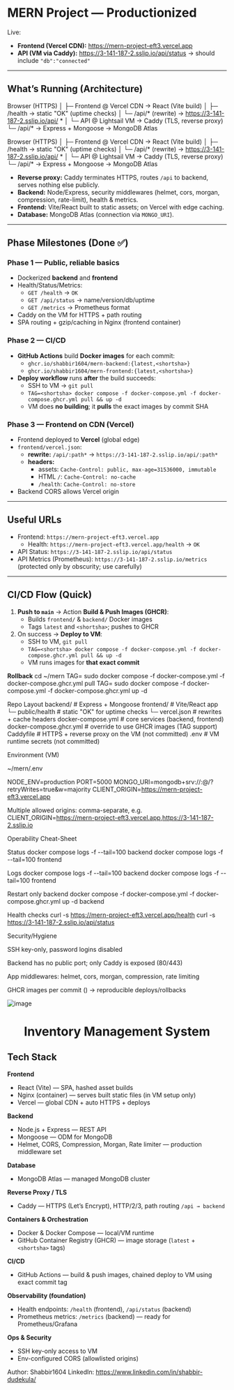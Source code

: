 # MERN Project — Productionized

Live:
- **Frontend (Vercel CDN):** https://mern-project-eft3.vercel.app
- **API (VM via Caddy):** https://3-141-187-2.sslip.io/api/status → should include `"db":"connected"`

---

## What’s Running (Architecture)

Browser (HTTPS)
│
├─ Frontend @ Vercel CDN → React (Vite build)
│ ├─ /health → static "OK" (uptime checks)
│ └─ /api/* (rewrite) → https://3-141-187-2.sslip.io/api/
*
│
└─ API @ Lightsail VM → Caddy (TLS, reverse proxy)
└─ /api/* → Express + Mongoose → MongoDB Atlas

Browser (HTTPS)
│
├─ Frontend @ Vercel CDN → React (Vite build)
│ ├─ /health → static "OK" (uptime checks)
│ └─ /api/* (rewrite) → https://3-141-187-2.sslip.io/api/
*
│
└─ API @ Lightsail VM → Caddy (TLS, reverse proxy)
└─ /api/* → Express + Mongoose → MongoDB Atlas


- **Reverse proxy:** Caddy terminates HTTPS, routes `/api` to backend, serves nothing else publicly.
- **Backend:** Node/Express, security middlewares (helmet, cors, morgan, compression, rate-limit), health & metrics.
- **Frontend:** Vite/React built to static assets; on Vercel with edge caching.
- **Database:** MongoDB Atlas (connection via `MONGO_URI`).

---

## Phase Milestones (Done ✅)

### Phase 1 — Public, reliable basics
- Dockerized **backend** and **frontend**
- Health/Status/Metrics:
  - `GET /health` → `OK`
  - `GET /api/status` → name/version/db/uptime
  - `GET /metrics` → Prometheus format
- Caddy on the VM for HTTPS + path routing
- SPA routing + gzip/caching in Nginx (frontend container)

### Phase 2 — CI/CD
- **GitHub Actions** build **Docker images** for each commit:
  - `ghcr.io/shabbir1604/mern-backend:{latest,<shortsha>}`
  - `ghcr.io/shabbir1604/mern-frontend:{latest,<shortsha>}`
- **Deploy workflow** runs **after** the build succeeds:
  - SSH to VM → `git pull`
  - `TAG=<shortsha> docker compose -f docker-compose.yml -f docker-compose.ghcr.yml pull && up -d`
  - VM does **no building**; it **pulls** the exact images by commit SHA

### Phase 3 — Frontend on CDN (Vercel)
- Frontend deployed to **Vercel** (global edge)
- `frontend/vercel.json`:
  - **rewrite:** `/api/:path*` → `https://3-141-187-2.sslip.io/api/:path*`
  - **headers:**
    - assets: `Cache-Control: public, max-age=31536000, immutable`
    - HTML `/`: `Cache-Control: no-cache`
    - `/health`: `Cache-Control: no-store`
- Backend CORS allows Vercel origin

---

## Useful URLs

- Frontend: `https://mern-project-eft3.vercel.app`
  - Health: `https://mern-project-eft3.vercel.app/health` → `OK`
- API Status: `https://3-141-187-2.sslip.io/api/status`
- API Metrics (Prometheus): `https://3-141-187-2.sslip.io/metrics` (protected only by obscurity; use carefully)

---

## CI/CD Flow (Quick)

1. **Push to `main`** → Action **Build & Push Images (GHCR)**:
   - Builds `frontend/` & `backend/` Docker images
   - Tags `latest` and `<shortsha>`; pushes to GHCR
2. On success → **Deploy to VM**:
   - SSH to VM, `git pull`
   - `TAG=<shortsha> docker compose -f docker-compose.yml -f docker-compose.ghcr.yml pull && up -d`
   - VM runs images for **that exact commit**

**Rollback**
cd ~/mern
TAG=<previous7sha> sudo docker compose -f docker-compose.yml -f docker-compose.ghcr.yml pull
TAG=<previous7sha> sudo docker compose -f docker-compose.yml -f docker-compose.ghcr.yml up -d

Repo Layout
backend/                 # Express + Mongoose
frontend/                # Vite/React app
  └─ public/health       # static "OK" for uptime checks
  └─ vercel.json         # rewrites + cache headers
docker-compose.yml       # core services (backend, frontend)
docker-compose.ghcr.yml  # override to use GHCR images (TAG support)
Caddyfile                # HTTPS + reverse proxy on the VM (not committed)
.env                     # VM runtime secrets (not committed)

Environment (VM)

~/mern/.env

NODE_ENV=production
PORT=5000
MONGO_URI=mongodb+srv://<user>:<pass>@<cluster>/<dbname>?retryWrites=true&w=majority
CLIENT_ORIGIN=https://mern-project-eft3.vercel.app


Multiple allowed origins: comma-separate, e.g.
CLIENT_ORIGIN=https://mern-project-eft3.vercel.app,https://3-141-187-2.sslip.io

Operability Cheat-Sheet

Status
docker compose logs -f --tail=100 backend
docker compose logs -f --tail=100 frontend

Logs
docker compose logs -f --tail=100 backend
docker compose logs -f --tail=100 frontend

Restart only backend
docker compose -f docker-compose.yml -f docker-compose.ghcr.yml up -d backend

Health checks
curl -s https://mern-project-eft3.vercel.app/health
curl -s https://3-141-187-2.sslip.io/api/status

Security/Hygiene

SSH key-only, password logins disabled

Backend has no public port; only Caddy is exposed (80/443)

App middlewares: helmet, cors, morgan, compression, rate limiting

GHCR images per commit (<shortsha>) → reproducible deploys/rollbacks



![image](https://github.com/user-attachments/assets/36c105b2-618f-4ae1-abb6-bacc794c4286)

<h1 align="center">Inventory Management System</h1>

## Tech Stack

**Frontend**
- React (Vite) — SPA, hashed asset builds
- Nginx (container) — serves built static files (in VM setup only)
- Vercel — global CDN + auto HTTPS + deploys

**Backend**
- Node.js + Express — REST API
- Mongoose — ODM for MongoDB
- Helmet, CORS, Compression, Morgan, Rate limiter — production middleware set

**Database**
- MongoDB Atlas — managed MongoDB cluster

**Reverse Proxy / TLS**
- Caddy — HTTPS (Let’s Encrypt), HTTP/2/3, path routing `/api → backend`

**Containers & Orchestration**
- Docker & Docker Compose — local/VM runtime
- GitHub Container Registry (GHCR) — image storage (`latest` + `<shortsha>` tags)

**CI/CD**
- GitHub Actions — build & push images, chained deploy to VM using exact commit tag

**Observability (foundation)**
- Health endpoints: `/health` (frontend), `/api/status` (backend)
- Prometheus metrics: `/metrics` (backend) — ready for Prometheus/Grafana

**Ops & Security**
- SSH key-only access to VM
- Env-configured CORS (allowlisted origins)


Author:   Shabbir1604
LinkedIn: https://www.linkedin.com/in/shabbir-dudekula/


